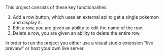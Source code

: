 This project consists of these key functionalities:

1. Add a row button, which uses an external api to get a single pokemon and display it.
2. Edit a row, you are given an ability to edit the name of the row.
3. Delete a row, you are given an ability to delete the entire row.

In order to run the project you either use a visual studio extension "live preview" or host your own live server.
